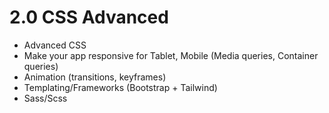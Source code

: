 # 2.0 CSS Advanced

* Advanced CSS
* Make your app responsive for Tablet, Mobile (Media queries, Container queries)
* Animation (transitions, keyframes)
* Templating/Frameworks (Bootstrap + Tailwind)
* Sass/Scss
